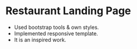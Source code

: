 # Restaurant Landing Page

- Used bootstrap tools & own styles.
- Implemented responsive template.
- It is an inspired work.


